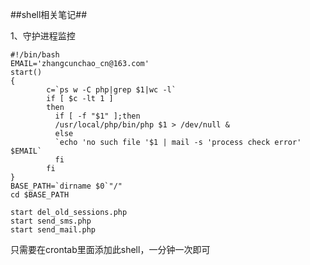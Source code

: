 ##shell相关笔记##

1、守护进程监控

	#!/bin/bash
	EMAIL='zhangcunchao_cn@163.com'
	start()
	{
	        c=`ps w -C php|grep $1|wc -l`
	        if [ $c -lt 1 ]
	        then
	          if [ -f "$1" ];then
	          /usr/local/php/bin/php $1 > /dev/null &
	          else
	          `echo 'no such file '$1 | mail -s 'process check error' $EMAIL`
	          fi
	        fi
	}
	BASE_PATH=`dirname $0`"/"
	cd $BASE_PATH
	
	start del_old_sessions.php
	start send_sms.php
	start send_mail.php

只需要在crontab里面添加此shell，一分钟一次即可